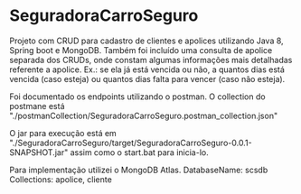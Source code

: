 # SeguradoraCarroSeguro

Projeto com CRUD para cadastro de clientes e apolices utilizando Java 8, Spring boot e MongoDB.
Também foi incluído uma consulta de apolice separada dos CRUDs, onde constam algumas informações mais detalhadas referente a apolice.
Ex.: se ela já está vencida ou não, a quantos dias está vencida (caso esteja) ou quantos dias falta para vencer (caso não esteja).

Foi documentado os endpoints utilizando o postman.
O collection do postmane está "./postmanCollection/SeguradoraCarroSeguro.postman_collection.json"

O jar para execução está em "./SeguradoraCarroSeguro/target/SeguradoraCarroSeguro-0.0.1-SNAPSHOT.jar" assim como o start.bat para inicia-lo.

Para implementação utilizei o MongoDB Atlas.
DatabaseName: scsdb
Collections: apolice, cliente
